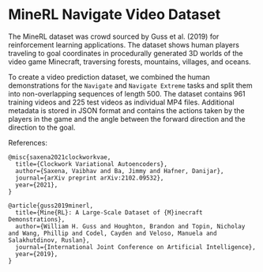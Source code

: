 # MineRL Navigate Video Dataset

The MineRL dataset was crowd sourced by Guss et al. (2019) for reinforcement learning applications. The dataset shows human players traveling to goal coordinates in procedurally generated 3D worlds of the video game Minecraft, traversing forests, mountains, villages, and oceans.

To create a video prediction dataset, we combined the human demonstrations for the `Navigate` and `Navigate Extreme` tasks and split them into non-overlapping sequences of length 500. The dataset contains 961 training videos and 225 test videos as individual MP4 files. Additional metadata is stored in JSON format and contains the actions taken by the players in the game and the angle between the forward direction and the direction to the goal.

References:

```
@misc{saxena2021clockworkvae,
  title={Clockwork Variational Autoencoders}, 
  author={Saxena, Vaibhav and Ba, Jimmy and Hafner, Danijar},
  journal={arXiv preprint arXiv:2102.09532},
  year={2021},
}
```

```
@article{guss2019minerl,
  title={Mine{RL}: A Large-Scale Dataset of {M}inecraft Demonstrations},
  author={William H. Guss and Houghton, Brandon and Topin, Nicholay and Wang, Phillip and Codel, Cayden and Veloso, Manuela and Salakhutdinov, Ruslan},
  journal={International Joint Conference on Artificial Intelligence},
  year={2019},
}
```

